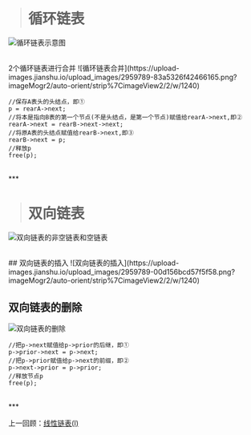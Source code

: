 ># 循环链表
![循环链表示意图](https://upload-images.jianshu.io/upload_images/2959789-2eb248ee9f51dc69.png?imageMogr2/auto-orient/strip%7CimageView2/2/w/1240)



<br/>
2个循环链表进行合并
![循环链表合并](https://upload-images.jianshu.io/upload_images/2959789-83a5326f42466165.png?imageMogr2/auto-orient/strip%7CimageView2/2/w/1240)

```
//保存A表头的头结点，即①
p = rearA->next;
//将本是指向B表的第一个节点(不是头结点，是第一个节点)赋值给rearA->next,即②
rearA->next = rearB->next->next;
//将原A表的头结点赋值给rearB->next,即③
rearB->next = p;
//释放p
free(p);

```





<br/>
***
<br/>

># 双向链表
![双向链表的非空链表和空链表](https://upload-images.jianshu.io/upload_images/2959789-e28b820baa20fcd2.png?imageMogr2/auto-orient/strip%7CimageView2/2/w/1240)


<br/>
## 双向链表的插入
![双向链表的插入](https://upload-images.jianshu.io/upload_images/2959789-00d156bcd57f5f58.png?imageMogr2/auto-orient/strip%7CimageView2/2/w/1240)



<br/>

## 双向链表的删除
![双向链表的删除](https://upload-images.jianshu.io/upload_images/2959789-3bd2dbc044214af7.png?imageMogr2/auto-orient/strip%7CimageView2/2/w/1240)

```
//把p->next赋值给p->prior的后继，即①
p->prior->next = p->next;
//把p->prior赋值给p->next的前缀，即②
p->next->prior = p->prior;
//释放节点p
free(p);
```


<br/>
***
<br/>



上一回顾：[线性链表(I)](https://www.jianshu.com/p/60c6d1cc5a89)
